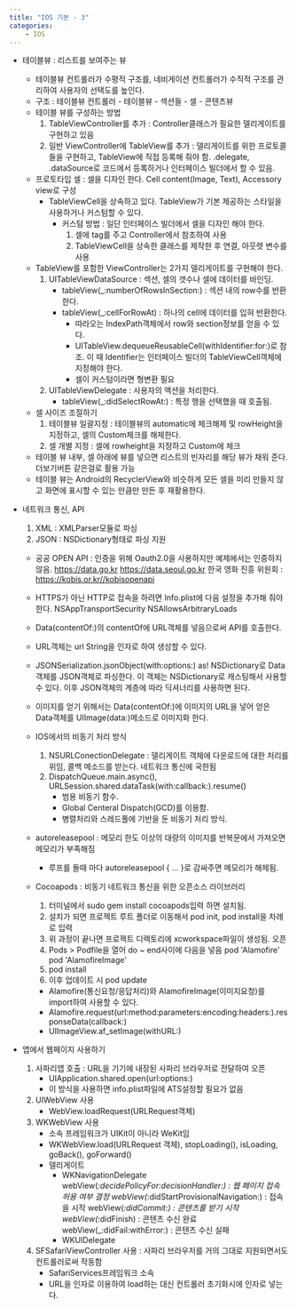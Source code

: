 ```yaml
---
title: "IOS 기본 - 3"
categories:
    - IOS
---
```

* 테이블뷰 : 리스트를 보여주는 뷰
    * 테이블뷰 컨트롤러가 수평적 구조를, 네비게이션 컨트롤러가 수직적 구조를 관리하여
        사용자의 선택도를 높인다.
    * 구조 : 테이블뷰 컨트롤러 - 테이블뷰 - 섹션들 - 셀 - 콘텐츠뷰
    * 테이블 뷰를 구성하는 방법
        1. TableViewController를 추가 : Controller클래스가 필요한 델리게이트를 구현하고 있음
        2. 일반 ViewController에 TableView를 추가 : 델리게이트를 위한 프로토콜들을 구현하고, TableView에
            직접 등록해 줘야 함. .delegate, .dataSource로 코드에서 등록하거나 인터페이스 빌더에서 할 수 있음.
    * 프로토타입 셀 : 셀을 디자인 한다. Cell content(Image, Text), Accessory view로 구성
        * TableViewCell을 상속하고 있다. TableView가 기본 제공하는 스타일을 사용하거나 커스텀할 수 있다.
            * 커스텀 방법 : 일단 인터페이스 빌더에서 셀을 디자인 해야 한다.
                1. 셀에 tag를 주고 Controller에서 참조하여 사용
                2. TableViewCell을 상속한 클래스를 제작한 후 연결, 아웃렛 변수를 사용
    * TableView를 포함한 ViewController는 2가지 델리게이트를 구현해야 한다.
        1. UITableViewDataSource : 섹션, 셀의 갯수나 셀에 데이터를 바인딩.
            * tableView(_:numberOfRowsInSection:) : 섹션 내의 row수를 반환한다.
            * tableView(_:cellForRowAt) : 하나의 cell에 데이터를 입혀 반환한다.
                * 따라오는 IndexPath객체에서 row와 section정보를 얻을 수 있다.
                * UITableView.dequeueReusableCell(withIdentifier:for:)로 참조.
                    이 때 Identifier는 인터페이스 빌더의 TableViewCell객체에 지정해야 한다.
                * 셀이 커스텀이라면 형변환 필요
        2. UITableViewDelegate : 사용자의 액션을 처리한다.
            * tableView(_:didSelectRowAt:) : 특정 행을 선택했을 때 호출됨.
    * 셀 사이즈 조절하기
        1. 테이블뷰 일괄지정 : 테이블뷰의 automatic에 체크해제 및 rowHeight을 지정하고, 셀의 Custom체크를 해제한다.
        2. 셀 개별 지정 : 셀에 rowheight을 지정하고 Custom에 체크
    * 테이블 뷰 내부, 셀 아래에 뷰를 넣으면 리스트의 빈자리를 해당 뷰가 채워 준다. 더보기버튼 같은걸로 활용 가능
    * 테이블 뷰는 Android의 RecyclerView와 비슷하게 모든 셀을 미리 만들지 않고 화면에 표시할 수 있는 만큼만 만든 후 재활용한다.

 * 네트워크 통신, API
    1. XML : XMLParser모듈로 파싱
    2. JSON : NSDictionary형태로 파싱 지원

    * 공공 OPEN API : 인증을 위해 Oauth2.0을 사용하지만 예제에서는 인증하지 않음.
        https://data.go.kr
        https://data.seoul.go.kr
        한국 영화 진흥 위원회 : https://kobis.or.kr//kobisopenapi

    * HTTPS가 아닌 HTTP로 접속을 하려면 Info.plist에 다음 설정을 추가해 줘야 한다.
        <key>NSAppTransportSecurity</key>
        <dict>
            <key>NSAllowsArbitraryLoads</key>
            <true/>
        </dict>

    * Data(contentOf:)의 contentOf에 URL객체를 넣음으로써 API를 호출한다.
    * URL객체는 url String을 인자로 하여 생성할 수 있다.
    * JSONSerialization.jsonObject(with:options:) as! NSDictionary로
        Data객체를 JSON객체로 파싱한다. 이 객체는 NSDictionary로 캐스팅해서 사용할 수 있다.
        이후 JSON객체의 계층에 따라 딕셔너리를 사용하면 된다.
    * 이미지를 얻기 위해서는 Data(contentOf:)에 이미지의 URL을 넣어 얻은 Data객체를
        UIImage(data:)메소드로 이미지화 한다.

    * IOS에서의 비동기 처리 방식
        1. NSURLConectionDelegate : 델리게이트 객체에 다운로드에 대한 처리를 위임,
            콜백 메소드를 받는다. 네트워크 통신에 국한됨
        2. DispatchQueue.main.async(), URLSession.shared.dataTask(with:callback:).resume()
            * 범용 비동기 함수.
            * Global Centeral Dispatch(GCD)를 이용함.
            * 병렬처리와 스레드풀에 기반을 둔 비동기 처리 방식.

    * autoreleasepool : 메모리 한도 이상의 대량의 이미지를 반복문에서 가져오면 메모리가 부족해짐
        * 루프를 돌때 마다 autoreleasepool { ... }로 감싸주면 메모리가 해제됨.

    * Cocoapods : 비동기 네트워크 통신을 위한 오픈소스 라이브러리
        1. 터미널에서 sudo gem install cocoapods입력 하면 설치됨.
        2. 설치가 되면 프로젝트 루트 폴더로 이동해서 pod init, pod install을 차례로 입력
        3. 위 과정이 끝나면 프로젝트 디렉토리에 xcworkspace파일이 생성됨. 오픈
        4. Pods > Podfile을 열어 do ~ end사이에 다음을 넣음
            pod 'Alamofire'
            pod 'AlamofireImage'
        5. pod install
        6. 이후 업데이트 시 pod update
        * Alamofire(통신요청/응답처리)와 AlamofireImage(이미지요청)를 import하여 사용할 수 있다.
        * Alamofire.request(url:method:parameters:encoding:headers:).responseData(callback:)
        * UIImageView.af_setImage(withURL:)

 * 앱에서 웹페이지 사용하기
    1. 사파리앱 호출 : URL을 기기에 내장된 사파리 브라우저로 전달하여 오픈
        * UIApplication.shared.open(url:options:)
        * 이 방식을 사용하면 info.plist파일에 ATS설정할 필요가 없음
    2. UIWebView 사용
        * WebView.loadRequest(URLRequest객체)
    3. WKWebView 사용
        * 소속 프레임워크가 UIKit이 아니라 WeKit임
        * WKWebView.load(URLRequest 객체), stopLoading(), isLoading, goBack(), goForward()
        * 델리게이트
            * WKNavigationDelegate
                webView(_:decidePolicyFor:decisionHandler:) : 웹 페이지 접속 허용 여부 결정
                webView(_:didStartProvisionalNavigation:) : 접속을 시작
                webView(_:didCommit:) : 콘텐츠를 받기 시작
                webView(_:didFinish) : 콘텐츠 수신 완료
                webView(_:didFail:withError:) : 콘텐츠 수신 실패
            * WKUIDelegate
    4. SFSafariViewController 사용 : 사파리 브라우저를 거의 그대로 지원되면서도 컨트롤러로써 작동함
        * SafariServices프레임워크 소속
        * URL을 인자로 이용하여 load하는 대신 컨트롤러 초기화시에 인자로 넣는다.